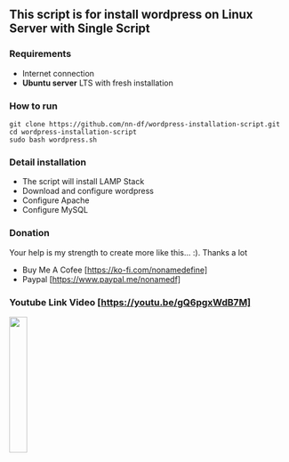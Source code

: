 ## This script is for install wordpress on Linux Server with Single Script 

### Requirements
- Internet connection
- **Ubuntu server** LTS with fresh installation

### How to run
```
git clone https://github.com/nn-df/wordpress-installation-script.git
cd wordpress-installation-script
sudo bash wordpress.sh
```

### Detail installation
- The script will install LAMP Stack
- Download and configure wordpress
- Configure Apache
- Configure MySQL

### Donation
Your help is my strength to create more like this... :). Thanks a lot
- Buy Me A Cofee [https://ko-fi.com/nonamedefine]
- Paypal [https://www.paypal.me/nonamedf]

### Youtube Link Video [https://youtu.be/gQ6pgxWdB7M]
[<img src="https://img.youtube.com/vi/gQ6pgxWdB7M/0.jpg" width="25%">](https://www.youtube.com/watch?v=gQ6pgxWdB7M)
